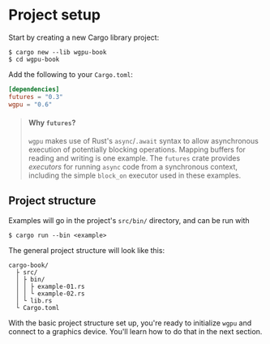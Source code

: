 # Project setup

Start by creating a new Cargo library project:

```
$ cargo new --lib wgpu-book
$ cd wgpu-book
```

Add the following to your `Cargo.toml`:

```toml
[dependencies]
futures = "0.3"
wgpu = "0.6"
```

> #### Why `futures`?
>
> `wgpu` makes use of Rust's `async`/`.await` syntax to allow asynchronous execution of potentially blocking operations.
> Mapping buffers for reading and writing is one example.
> The `futures` crate provides *executors* for running `async` code from a synchronous context, including the simple `block_on` executor used in these examples.

## Project structure

Examples will go in the project's `src/bin/` directory, and can be run with

```
$ cargo run --bin <example>
```

The general project structure will look like this:

```
cargo-book/
  ├ src/
  │ ├ bin/
  │ │ ├ example-01.rs
  │ │ └ example-02.rs
  │ └ lib.rs
  └ Cargo.toml
```

With the basic project structure set up, you're ready to initialize `wgpu` and connect to a graphics device.
You'll learn how to do that in the next section.
